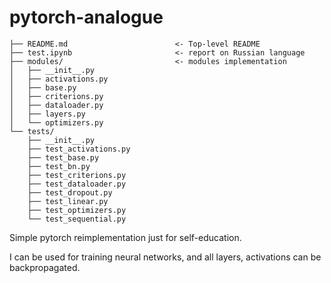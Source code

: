 # pytorch-analogue

```shell
├── README.md                        <- Top-level README
├── test.ipynb                       <- report on Russian language
├── modules/                         <- modules implementation
│   ├── __init__.py
│   ├── activations.py
│   ├── base.py
│   ├── criterions.py
│   ├── dataloader.py
│   ├── layers.py
│   └── optimizers.py
└── tests/
    ├── __init__.py
    ├── test_activations.py
    ├── test_base.py
    ├── test_bn.py
    ├── test_criterions.py
    ├── test_dataloader.py
    ├── test_dropout.py
    ├── test_linear.py
    ├── test_optimizers.py
    └── test_sequential.py
```

Simple pytorch reimplementation just for self-education. 

I can be used for training neural networks, and all layers, activations can be backpropagated.
